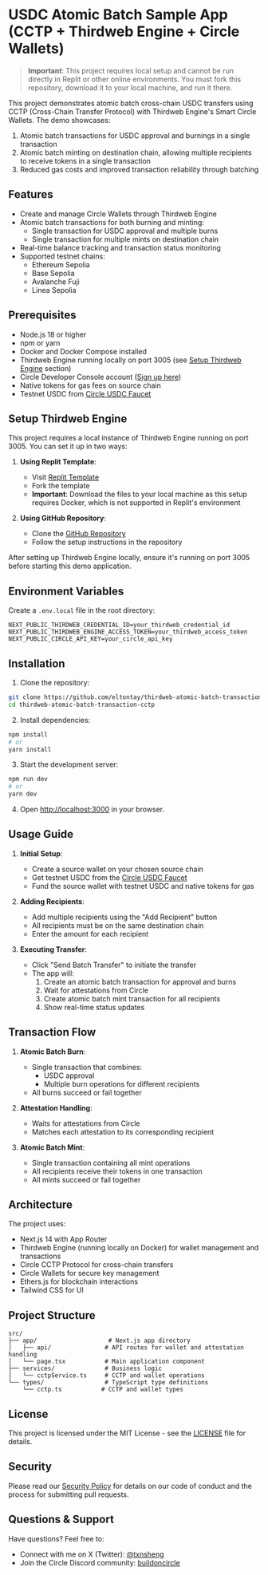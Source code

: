 # USDC Atomic Batch Sample App (CCTP + Thirdweb Engine + Circle Wallets)

> **Important**: This project requires local setup and cannot be run directly in Replit or other online environments. You must fork this repository, download it to your local machine, and run it there.

This project demonstrates atomic batch cross-chain USDC transfers using CCTP (Cross-Chain Transfer Protocol) with Thirdweb Engine's Smart Circle Wallets. The demo showcases:
1. Atomic batch transactions for USDC approval and burnings in a single transaction
2. Atomic batch minting on destination chain, allowing multiple recipients to receive tokens in a single transaction
3. Reduced gas costs and improved transaction reliability through batching

## Features

- Create and manage Circle Wallets through Thirdweb Engine
- Atomic batch transactions for both burning and minting:
  - Single transaction for USDC approval and multiple burns
  - Single transaction for multiple mints on destination chain
- Real-time balance tracking and transaction status monitoring
- Supported testnet chains:
  - Ethereum Sepolia
  - Base Sepolia
  - Avalanche Fuji
  - Linea Sepolia

## Prerequisites

- Node.js 18 or higher
- npm or yarn
- Docker and Docker Compose installed
- Thirdweb Engine running locally on port 3005 (see [Setup Thirdweb Engine](#setup-thirdweb-engine) section)
- Circle Developer Console account ([Sign up here](https://console.circle.com/))
- Native tokens for gas fees on source chain
- Testnet USDC from [Circle USDC Faucet](https://faucet.circle.com/)

## Setup Thirdweb Engine

This project requires a local instance of Thirdweb Engine running on port 3005. You can set it up in two ways:

1. **Using Replit Template**:
   - Visit [Replit Template](https://replit.com/@buildoncircle/Self-Host-Thirdweb-Engine-with-Programmable-Wallet)
   - Fork the template
   - **Important**: Download the files to your local machine as this setup requires Docker, which is not supported in Replit's environment

2. **Using GitHub Repository**:
   - Clone the [GitHub Repository](https://github.com/eltontay/thirdweb_engine_circle_pw)
   - Follow the setup instructions in the repository

After setting up Thirdweb Engine locally, ensure it's running on port 3005 before starting this demo application.

## Environment Variables

Create a `.env.local` file in the root directory:

```env
NEXT_PUBLIC_THIRDWEB_CREDENTIAL_ID=your_thirdweb_credential_id
NEXT_PUBLIC_THIRDWEB_ENGINE_ACCESS_TOKEN=your_thirdweb_access_token
NEXT_PUBLIC_CIRCLE_API_KEY=your_circle_api_key
```

## Installation

1. Clone the repository:
```bash
git clone https://github.com/eltontay/thirdweb-atomic-batch-transaction-cctp.git
cd thirdweb-atomic-batch-transaction-cctp
```

2. Install dependencies:
```bash
npm install
# or
yarn install
```

3. Start the development server:
```bash
npm run dev
# or
yarn dev
```

4. Open [http://localhost:3000](http://localhost:3000) in your browser.

## Usage Guide

1. **Initial Setup**:
   - Create a source wallet on your chosen source chain
   - Get testnet USDC from the [Circle USDC Faucet](https://faucet.circle.com/)
   - Fund the source wallet with testnet USDC and native tokens for gas

2. **Adding Recipients**:
   - Add multiple recipients using the "Add Recipient" button
   - All recipients must be on the same destination chain
   - Enter the amount for each recipient

3. **Executing Transfer**:
   - Click "Send Batch Transfer" to initiate the transfer
   - The app will:
     1. Create an atomic batch transaction for approval and burns
     2. Wait for attestations from Circle
     3. Create atomic batch mint transaction for all recipients
     4. Show real-time status updates

## Transaction Flow

1. **Atomic Batch Burn**:
   - Single transaction that combines:
     - USDC approval
     - Multiple burn operations for different recipients
   - All burns succeed or fail together

2. **Attestation Handling**:
   - Waits for attestations from Circle
   - Matches each attestation to its corresponding recipient

3. **Atomic Batch Mint**:
   - Single transaction containing all mint operations
   - All recipients receive their tokens in one transaction
   - All mints succeed or fail together

## Architecture

The project uses:
- Next.js 14 with App Router
- Thirdweb Engine (running locally on Docker) for wallet management and transactions
- Circle CCTP Protocol for cross-chain transfers
- Circle Wallets for secure key management
- Ethers.js for blockchain interactions
- Tailwind CSS for UI

## Project Structure

```
src/
├── app/                    # Next.js app directory
│   ├── api/               # API routes for wallet and attestation handling
│   └── page.tsx           # Main application component
├── services/              # Business logic
│   └── cctpService.ts     # CCTP and wallet operations
└── types/                 # TypeScript type definitions
    └── cctp.ts           # CCTP and wallet types
```

## License

This project is licensed under the MIT License - see the [LICENSE](LICENSE) file for details.

## Security

Please read our [Security Policy](SECURITY.md) for details on our code of conduct and the process for submitting pull requests.

## Questions & Support

Have questions? Feel free to:
- Connect with me on X (Twitter): [@txnsheng](https://twitter.com/txnsheng)
- Join the Circle Discord community: [buildoncircle](https://discord.gg/@buildoncircle)
